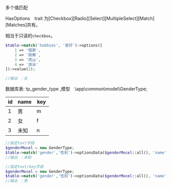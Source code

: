 多个值匹配

HasOptions　trait 为[Checkbox][Radio][Select][MultipleSelect][Match][Matches]共有。


相当于只读的`checkbox`。

```php
$table->match('hobbies', '爱好')->options([
    1 => '唱歌', 
    2 => '跳舞',
    3 => '爬山',
    4 => '游泳'
])->value(2);

//输出 ：女
```

数据库表: tp_gender_type ,模型　\app\common\model\GenderType;

| id |name| key |
| ---- | ---- | ---- |
| 1  |  男 | m　 |
| 2  |  女 | f　 |
| 3  |  未知 | n　 |

```php
//指定text字段
$genderMocel = new GenderType;
$table->match('gender','性别')->optionsData($genderMocel::all(), 'name')->value(3);//默认主键`id`作为key
//输出 ：未知
```

```php
//指定text/key字段
$genderMocel = new GenderType;
$table->match('gender','性别')->optionsData($genderMocel::all(), 'name', 'key')->value('m');
//输出 ：男
```